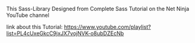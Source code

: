 This Sass-Library Designed from Complete Sass Tutorial on the Net Ninja YouTube channel

link about this Tutorial: https://www.youtube.com/playlist?list=PL4cUxeGkcC9jxJX7vojNVK-o8ubDZEcNb


